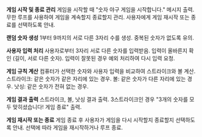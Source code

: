 **게임 시작 및 종료 관리**
게임을 시작할 때 "숫자 야구 게임을 시작합니다." 메시지 출력.
무한 루프를 사용하여 게임을 계속할지 종료할지 관리.
사용자에게 게임 재시작 또는 종료를 선택하도록 안내.

**랜덤 숫자 생성**
1부터 9까지의 서로 다른 3자리 수를 생성.
중복된 숫자가 없도록 유의.

**사용자 입력 처리**
사용자로부터 3자리 서로 다른 숫자를 입력받음.
입력이 올바른지 확인 (길이, 서로 다른 숫자).
입력이 잘못된 경우 예외 처리하여 다시 입력 요청.

**게임 규칙 계산**
컴퓨터가 선택한 숫자와 사용자 입력을 비교하여 스트라이크와 볼 계산.
스트라이크: 같은 숫자가 같은 자리에 있는 경우.
볼: 같은 숫자가 다른 자리에 있는 경우.
낫싱: 같은 숫자가 전혀 없는 경우.

**게임 결과 출력**
스트라이크, 볼, 낫싱 결과 출력.
3스트라이크인 경우 "3개의 숫자를 모두 맞히셨습니다! 게임 종료" 출력.

**게임 재시작 또는 종료**
게임 종료 후 사용자가 게임을 다시 시작할지 종료할지 선택하도록 안내.
선택에 따라 게임을 재시작하거나 루프 종료.